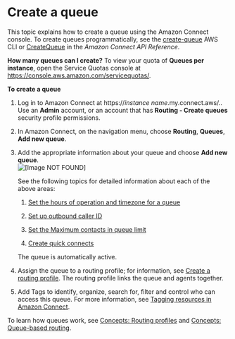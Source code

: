 # Create a queue<a name="create-queue"></a>

This topic explains how to create a queue using the Amazon Connect console\. To create queues programmatically, see the [create\-queue](https://awscli.amazonaws.com/v2/documentation/api/latest/reference/connect/create-queue.html) AWS CLI or [CreateQueue](https://docs.aws.amazon.com/connect/latest/APIReference/API_CreateQueue.html) in the *Amazon Connect API Reference*\.

**How many queues can I create?** To view your quota of **Queues per instance**, open the Service Quotas console at [https://console\.aws\.amazon\.com/servicequotas/](https://console.aws.amazon.com/servicequotas/)\.

**To create a queue**

1. Log in to Amazon Connect at https://*instance name*\.my\.connect\.aws/\.\. Use an **Admin** account, or an account that has **Routing \- Create queues** security profile permissions\.

1. In Amazon Connect, on the navigation menu, choose **Routing**, **Queues**, **Add new queue**\.

1. Add the appropriate information about your queue and choose **Add new queue**\.  
![\[Image NOT FOUND\]](http://docs.aws.amazon.com/connect/latest/adminguide/images/add-a-new-queue.png)

   See the following topics for detailed information about each of the above areas:

   1. [Set the hours of operation and timezone for a queue](set-hours-operation.md)

   1. [Set up outbound caller ID](queues-callerid.md)

   1. [Set the Maximum contacts in queue limit](set-maximum-queue-limit.md)

   1. [Create quick connects](quick-connects.md)

   The queue is automatically active\.

1. Assign the queue to a routing profile; for information, see [Create a routing profile](routing-profiles.md)\. The routing profile links the queue and agents together\.

1. Add Tags to identify, organize, search for, filter and control who can access this queue\. For more information, see [Tagging resources in Amazon Connect](tagging.md)\.

To learn how queues work, see [Concepts: Routing profiles](concepts-routing.md) and [Concepts: Queue\-based routing](concepts-queue-based-routing.md)\.